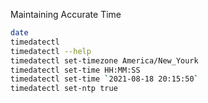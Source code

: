 Maintaining Accurate Time

```bash
date
timedatectl
timedatectl --help
timedatectl set-timezone America/New_Yourk
timedatectl set-time HH:MM:SS
timedatectl set-time `2021-08-18 20:15:50`
timedatectl set-ntp true
```